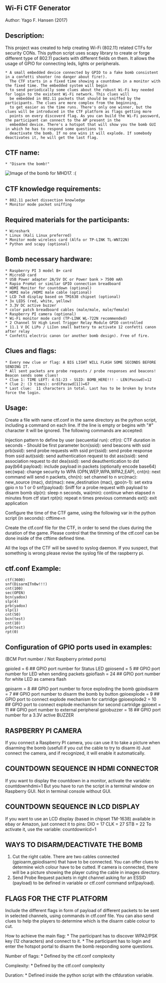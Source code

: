 Wi-Fi CTF Generator
-------------------
Author:  Yago F. Hansen (2017)

Description:
------------
This project was created to help creating Wi-Fi (802.11) related CTFs for
security CONs. This python script uses scapy library to create or forge
different type of 802.11 packets with different fields on them. It allows
the usage of GPIO for connecting leds, lights or peripherals.

    * A small embedded device connected by GPIO to a fake bomb consistent in a confetti shooter (no danger about fire!).
      The CTF starts in a fixed time showing a countdown in a monitor with the fixed time. The embedded system will begin
      to send periodically some clues about the robust Wi-Fi key needed for login to the existent Wi-Fi network. This clues will
      be embedded in 802.11 packets that should be sniffed by the participants. The clues are more complex from the beginning,
      to get easier as the time runs. There's only one winner, but the clues will be introduced in the CTF platform as flags getting more
      points on every discoverd flag. As you can build the Wi-Fi password, the participant can connect to the AP present in the
      embedded device. There's a hotspot that will show you the bomb GUI in which he has to respond some questions to
      deactivate the bomb. If no one wins it will explode. If somebody deactivates it, he will get the last flag.


CTF name:
---------
    * "Disarm the bomb!"

![Image of the bomb for MHD17. :(](images/IMG_20170331_202744.jpg "CTF Disarm the bomb")

CTF  knowledge requirements:
----------------------------
    * 802.11 packet dissection knowledge
    * Monitor mode packet sniffing


Required materials for the participants:
----------------------------------------
    * Wireshark
    * Linux (Kali Linux preferred)
    * Monitor mode wireless card (Alfa or TP-LINK TL-WN722N)
    * Python and scapy (optional)


Bomb necessary hardware:
------------------------
    * Raspberry PI 3 model B+ card
    * MicroSD card
    * USB Power adapter 2A/5V DC or Power bank > 7500 mAh
    * Rapio ProHat or similar GPIO connection breadboard
    * HDMI Monitor for countdown (optional)
    * HDMI male /HDMI male cable (optional)
    * LCD 7x8 display based on TM1638 chipset (optional)
    * 3x LEDS (red, white, yellow) 
    * 3.3V DC active buzzer
    * color patch breadboard cables (male/male, male/female)
    * Raspberry PI camera (optional)
    * Wi-Fi monitor mode card (TP-LINK WL-722N recommended)
    * 2 Channel 5V High Level Trigger Relay Module GPIO controlled 
    * 11.1 V DC LiPo / LiIon small battery to activate 12 confetti canon after relay 
    * Confetti electric canon (or another bomb design). Free of fire.



Clues and flags:
----------------
    * Every new clue or flag: A BIG LIGHT WILL FLASH SOME SECONDS BEFORE SENDING IT.
    * All sent packets are probe requests / probe responses and beacons! Beacon sends some clues!
    * Clue 1: TIME LEFT: 4:51:23 - SSID: BOMB_HERE!!! - LEN(Passwd)=12
    * Clue 2: (3 times): ord(Passwd[1])=67
    * Last clue:  11 characters in total. Last has to be broken by brute force the login.


Usage:
------
Create a file with name ctf.conf in the same directory as the python script,
including a command on each line. If the line is empty or begins with "#" 
character it will be ignored. The following commands are accepted:

Injection pattern to define by user (secuential run):
                     ctf(n): CTF duration in seconds - Should be first parameter
                     bcn(ssid): send beacons with ssid
                     prb(ssid): send probe requests with ssid 
                     prr(ssid): send probe response from ssid 
                     aut(ssid): send authentication request to dst
                     ass(ssid): send association request to dst
                     dea(ssid): send deauthentication to dst 
                     pay(b64:payload): include payload in packets (optionally encode base64)
                     sec(wpa): change security to WPA (OPN,WEP,WPA,WPA2,EAP), 
                     cnt(n): next command will send n packets, 
                     chn(n): set channel to n 
                     src(mac): new_source (mac), 
                     dst(mac): new_destination (mac), 
                     gpo(n-1): set extra gpio n to 1 or 0
                     snf(payload): Sniff for a probe request with payload to disarm bomb
                     slp(n): sleep n seconds,
                     wai(min): continue when elapsed n minutes from ctf start
                     rpt(n): repeat n times previous commands
                     ext(): exit application

Configure the time of the CTF game, using the following var in the python script (in seconds):
	ctftime=n

Create the ctf.conf file for the CTF, in order to send the clues during the duration of the game.
Please control that the timming of the ctf.conf can be done inside of the ctftime defined time.

All the logs of the CTF will be saved to syslog daemon. If you suspect, that something is wrong
please revise the syslog file of the raspberry pi.



ctf.conf Example:
-----------------

	ctf(3600)
	snf(DisarmITn0w!!!)
	cnt(100)
	sec(OPEN)
	bcn(yadox)
	slp(4)
	prb(yadox)
	slp(1)
	cnt(50)
	bcn(test)
	cnt(10)
	prb(test)
	rpt(0)


Configuration of GPIO ports used in examples:
-----------------------------------------------
(BCM Port number / Not Raspberry printed ports)

gpioled = 6  ## GPIO port number for Status LED
gpiosend = 5  ## GPIO port number for LED when sending packets
gpioflash = 24  ## GPIO port number for white LED as camera flash

gpioarm = 8  ## GPIO port number to force exploding the bomb
gpiodisarm = 7  ## GPIO port number to disarm the bomb by button
gpioexplode = 9  ## GPIO port to connect explode mechanism for cartridge
gpioexplode2 = 10  ## GPIO port to connect explode mechanism for second cartridge
gpioext = 11  ## GPIO port number to external peripheral
gpiobuzzer = 18  ## GPIO port number for a 3.3V active BUZZER


RASPBERRY PI CAMERA
-------------------
If you connect a Raspberry PI camera, you can use it to take a picture when
disarming the bomb (usefull if you cut the cable to try to disarm it)
Just connect the camera, and if recognized, it will enable it automatically.


COUNTDOWN SEQUENCE IN HDMI CONNECTOR
------------------------------------
If you want to display the countdown in a monitor, activate the variable:
	countdownhdmi=1
But you have to run the script in a terminal window on Raspberry GUI. Not in
terminal console without GUI.


COUNTDOWN SEQUENCE IN LCD DISPLAY
---------------------------------
If you want to use an LCD display (based in chipset TM-1638) available in ebay
or Amazon, just connect it to pins:
	DIO = 17
	CLK = 27
	STB = 22
To activate it, use the variable:
	countdownlcd=1


WAYS TO DISARM/DEACTIVATE THE BOMB
----------------------------------
1. Cut the right cable. There are two cables connected (gpioarm,gpiodisarm) that have to be connected.
   You can offer clues to determine wich colour have to be cutted. If camera is connected, there will
   be a picture showing the player cuting the cable in images directory.
2. Send Probe Request packets in right channel asking for an ESSID (payload) to be defined in variable
   or ctf.conf command snf(payload).


FLAGS FOR THE CTF PLATFORM
--------------------------
Include the different flags in form of payload of different packets to be sent in selected channels,
using commands in ctf.conf file. You can also send clues to help the players to determine which is
the disarm cable colour to cut.

How to achieve the main flag:
    * The participant has to discover WPA2/PSK key (12 characters) and connect to it.
    * The participant has to login and enter the hotspot portal to disarm the bomb responding some questions.

Number of flags:
    * Defined by the ctf.conf complexity

Complexity:
    * Defined by the ctf.conf complexity

Duration:
    * Defined inside the python script with the ctfduration variable.
